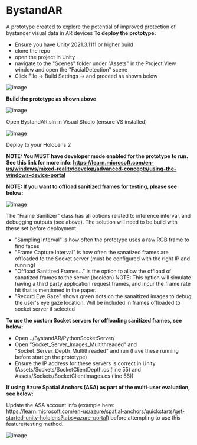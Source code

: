 # BystandAR
A prototype created to explore the potential of improved protection of bystander visual data in AR devices
<b>To deploy the prototype:</b>
- Ensure you have Unity 2021.3.11f1 or higher build
- clone the repo
- open the project in Unity
- navigate to the "Scenes" folder under "Assets" in the Project View window and open the "FacialDetection" scene
- Click File -> Build Settings -> and proceed as shown below

![image](https://user-images.githubusercontent.com/87574595/215337299-3de0d7a5-3507-4795-b57f-7414e20a7801.png)

<b>Build the prototype as shown above</b>

![image](https://user-images.githubusercontent.com/87574595/215337598-80915934-72b7-4d7a-b6d5-c5817be9fd0b.png)

Open BystandAR.sln in Visual Studio (ensure VS installed)

![image](https://user-images.githubusercontent.com/87574595/215337661-34552939-3670-41ca-8d09-6a06756c710f.png)

Deploy to your HoloLens 2

<b>NOTE: You MUST have developer mode enabled for the prototype to run. See this link for more info: https://learn.microsoft.com/en-us/windows/mixed-reality/develop/advanced-concepts/using-the-windows-device-portal</b>

<b> NOTE: 
If you want to offload sanitized frames for testing, please see below:</b> 

![image](https://user-images.githubusercontent.com/87574595/215337801-4f496138-60a1-44c0-af5b-b654db246c82.png)

The "Frame Sanitizer" class has all options related to inference interval, and debugging outputs (see above). The solution will need to be build with these set before deployment.
- "Sampling Interval" is how often the prototype uses a raw RGB frame to find faces
- "Frame Capture Interval" is how often the sanatized frames are offloaded to the Socket server (must be configured with the right IP and running)
- "Offload Sanitized Frames..." is the option to allow the offload of sanatized frames to the server (boolean) NOTE: This option will simulate having a third party application request frames, and incur the frame rate hit that is mentioned in the paper.
- "Record Eye Gaze" shows green dots on the sanaitized images to debug the user's eye gaze location. Will be included in frames offloaded to socket server if selected

<b>To use the custom Socket servers for offloading sanitized frames, see below:</b>
- Open ../BystandAR/PythonSocketServer/
- Open "Socket_Server_Images_Multithreaded" and "Socket_Server_Depth_Multithreaded" and run (have these running before startign the prototype)
- Ensure the IP address for these servers is correct in Unity (Assets/Sockets/SocketClientDepth.cs (line 55) and Assets/Sockets/SocketClientImages.cs (line 56))


<b>If using Azure Spatial Anchors (ASA) as part of the multi-user evaluation, see below:</b>

Update the ASA account info (example here: https://learn.microsoft.com/en-us/azure/spatial-anchors/quickstarts/get-started-unity-hololens?tabs=azure-portal) before attempting to use this feature/testing method.

![image](https://user-images.githubusercontent.com/87574595/215338131-c5234df4-52a8-4a8d-b792-9fa470c3388d.png)
